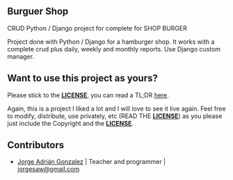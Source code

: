 ## Burguer Shop

CRUD Python / Django project for complete for SHOP BURGER

Project done with Python / Django for a hamburger shop.
It works with a complete crud plus daily, weekly and monthly reports.
Use Django custom manager.

## Want to use this project as yours?

Please stick to the [**LICENSE**](LICENSE), you can read a TL;DR
[here](https://tldrlegal.com/license/mit-license).

Again, this is a project I liked a lot and I will love to see it live
again. Feel free to modify, distribute, use privately, etc (READ THE [**LICENSE**](LICENSE)) as
you please just include the Copyright and the [**LICENSE**](LICENSE).

## Contributors

- [Jorge Adrián Gonzalez](https://github.com/jorgesaw)
  | Teacher and programmer | <jorgesaw@gmail.com>
